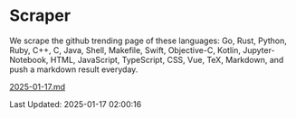# Scraper

We scrape the github trending page of these languages: Go, Rust, Python, Ruby, C++, C, Java, Shell, Makefile, Swift, Objective-C, Kotlin, Jupyter-Notebook, HTML, JavaScript, TypeScript, CSS, Vue, TeX, Markdown, and push a markdown result everyday.

[2025-01-17.md](https://github.com/cumthxy/github-trending-backup/blob/master/2025-01-17.md)

Last Updated: 2025-01-17 02:00:16
